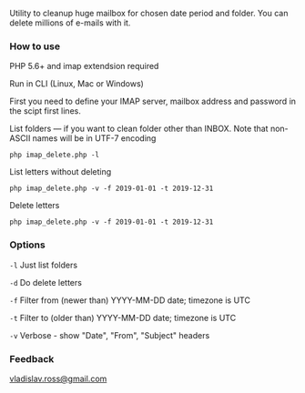 Utility to cleanup huge mailbox for chosen date period and folder. You can delete millions of e-mails with it.

### How to use

PHP 5.6+ and imap extendsion required

Run in CLI (Linux, Mac or Windows)

First you need to define your IMAP server, mailbox address and password in the scipt first lines.

List folders — if you want to clean folder other than INBOX. Note that non-ASCII names will be in UTF-7 encoding

`php imap_delete.php -l`

List letters without deleting

`php imap_delete.php -v -f 2019-01-01 -t 2019-12-31`

Delete letters

`php imap_delete.php -v -f 2019-01-01 -t 2019-12-31`

### Options

`-l` Just list folders

`-d` Do delete letters

`-f` Filter from (newer than) YYYY-MM-DD date; timezone is UTC

`-t` Filter to (older than) YYYY-MM-DD date; timezone is UTC

`-v` Verbose - show "Date", "From", "Subject" headers

### Feedback

vladislav.ross@gmail.com
